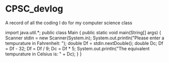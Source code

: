 # CPSC_devlog
A record of all the coding I do for my computer science class


import java.util.*;
public class Main {
    public static void main(String[] args) {
        Scanner stdin = new Scanner(System.in);
        System.out.println("Please enter a tempurature in Fahrenheit: ");
        double Df = stdin.nextDouble();
        double Dc;
        Df = Df - 32;
        Df = Df / 9;
        Dc = Df * 5;
        System.out.println("The equivalent tempurature in Celsius is: " + Dc);
    }
}

